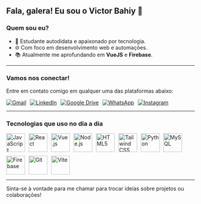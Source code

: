 ##   Fala, galera! Eu sou o Victor Bahiy 👋

### Quem sou eu?
- 🚀 Estudante autodidata e apaixonado por tecnologia.
- 🌐 Com foco em desenvolvimento web e automações.
- 📚 Atualmente me aprofundando em **VueJS** e **Firebase**.

---

### Vamos nos conectar!

Entre em contato comigo em qualquer uma das plataformas abaixo:

<div style="display: flex; flex-direction: row; gap: 10px;">
  <a href="mailto:bahiy14@gmail.com">
    <img src="https://img.shields.io/badge/Gmail-D14836?style=for-the-badge&logo=gmail&logoColor=white" alt="Gmail"/>
  </a>
  <a href="https://linkedin.com/in/victor-bahiy">
    <img src="https://img.shields.io/badge/linkedin-%230077B5.svg?style=for-the-badge&logo=linkedin&logoColor=white" alt="LinkedIn"/>
  </a>
  <a href="https://drive.google.com/file/d/1EE9cG4vjokGxkou_WDieB_DhsZnnI8tA/view?usp=drive_link">
    <img src="https://img.shields.io/badge/Google%20Drive-4285F4?style=for-the-badge&logo=googledrive&logoColor=white" alt="Google Drive"/>
  </a>
  <a href="https://api.whatsapp.com/send?phone=5511918759074&text=Ol%C3%A1!%20Tudo%20bem%3F%20Peguei%20seu%20contato%20no%20seu%20GitHub">
    <img src="https://img.shields.io/badge/WhatsApp-25D366?style=for-the-badge&logo=whatsapp&logoColor=white" alt="WhatsApp"/>
  </a>
  <a href="https://www.instagram.com/victor.bahiy/">
    <img src="https://img.shields.io/badge/Instagram-%23E4405F.svg?style=for-the-badge&logo=Instagram&logoColor=white" alt="Instagram"/>
  </a>
</div>

---

### Tecnologias que uso no dia a dia

<div style="display: flex; flex-wrap: wrap; gap: 10px;">
  <img width="50" height="50" src="https://cdn.jsdelivr.net/gh/devicons/devicon/icons/javascript/javascript-original.svg" alt="JavaScript" />
  <img width="50" height="50" src="https://cdn.jsdelivr.net/gh/devicons/devicon/icons/react/react-original.svg" alt="React" />
  <img width="50" height="50" src="https://cdn.jsdelivr.net/gh/devicons/devicon/icons/vuejs/vuejs-original.svg" alt="Vue.js" />
  <img width="50" height="50" src="https://cdn.jsdelivr.net/gh/devicons/devicon/icons/nodejs/nodejs-original-wordmark.svg" alt="Node.js" />
  <img width="50" height="50" src="https://cdn.jsdelivr.net/gh/devicons/devicon/icons/html5/html5-original.svg" alt="HTML5" />
  <img width="50" height="50" src="https://cdn.jsdelivr.net/gh/devicons/devicon@latest/icons/tailwindcss/tailwindcss-original.svg" alt="Tailwind CSS" />
  <img width="50" height="50" src="https://cdn.jsdelivr.net/gh/devicons/devicon/icons/python/python-original.svg" alt="Python" />
  <img width="50" height="50" src="https://cdn.jsdelivr.net/gh/devicons/devicon/icons/mysql/mysql-original.svg" alt="MySQL" />
  <img width="50" height="50" src="https://cdn.jsdelivr.net/gh/devicons/devicon/icons/firebase/firebase-plain.svg" alt="Firebase" />
  <img width="50" height="50" src="https://cdn.jsdelivr.net/gh/devicons/devicon/icons/git/git-original.svg" alt="Git" />
  <img width="50" height="50" src="https://cdn.jsdelivr.net/gh/devicons/devicon/icons/vitejs/vitejs-original.svg" alt="Vite" />
</div>

---

Sinta-se à vontade para me chamar para trocar ideias sobre projetos ou colaborações!
